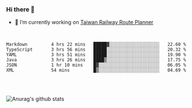 ### Hi there 👋

- 🔭 I’m currently working on [Taiwan Railway Route Planner](https://github.com/Taiwan-Railway-Route-Planner)

<br/>

<!--START_SECTION:waka-->

```text
Markdown         4 hrs 22 mins   █████▓░░░░░░░░░░░░░░░░░░░   22.60 %
TypeScript       3 hrs 56 mins   █████░░░░░░░░░░░░░░░░░░░░   20.32 %
YAML             3 hrs 51 mins   █████░░░░░░░░░░░░░░░░░░░░   19.90 %
Java             3 hrs 26 mins   ████▒░░░░░░░░░░░░░░░░░░░░   17.75 %
JSON             1 hr 10 mins    █▓░░░░░░░░░░░░░░░░░░░░░░░   06.05 %
XML              54 mins         █▒░░░░░░░░░░░░░░░░░░░░░░░   04.69 %
```

<!--END_SECTION:waka-->

<br/>
<br/>

![Anurag's github stats](https://github-readme-stats.vercel.app/api?username=DepickereSven&show_icons=true&theme=tokyonight)



<!--
**DepickereSven/DepickereSven** is a ✨ _special_ ✨ repository because its `README.md` (this file) appears on your GitHub profile.

Here are some ideas to get you started:

- 🔭 I’m currently working on ...
- 🌱 I’m currently learning ...
- 👯 I’m looking to collaborate on ...
- 🤔 I’m looking for help with ...
- 💬 Ask me about ...
- 📫 How to reach me: ...
- 😄 Pronouns: ...
- ⚡ Fun fact: ...
-->
